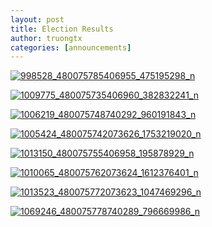 ```yaml
---
layout: post
title: Election Results
author: truongtx
categories: [announcements]
---
```


[![998528\_480075785406955\_475195298\_n](http://rmitc.org/wp-content/uploads/2013/07/998528_480075785406955_475195298_n.png)](http://rmitc.org/wp-content/uploads/2013/07/998528_480075785406955_475195298_n.png)

[![1009775\_480075735406960\_382832241\_n](http://rmitc.org/wp-content/uploads/2013/07/1009775_480075735406960_382832241_n1.png)](http://rmitc.org/wp-content/uploads/2013/07/1009775_480075735406960_382832241_n1.png)

[![1006219\_480075748740292\_960191843\_n](http://rmitc.org/wp-content/uploads/2013/07/1006219_480075748740292_960191843_n.png)](http://rmitc.org/wp-content/uploads/2013/07/1006219_480075748740292_960191843_n.png)

[![1005424\_480075742073626\_1753219020\_n](http://rmitc.org/wp-content/uploads/2013/07/1005424_480075742073626_1753219020_n.png)](http://rmitc.org/wp-content/uploads/2013/07/1005424_480075742073626_1753219020_n.png)

[![1013150\_480075755406958\_195878929\_n](http://rmitc.org/wp-content/uploads/2013/07/1013150_480075755406958_195878929_n.png)](http://rmitc.org/wp-content/uploads/2013/07/1013150_480075755406958_195878929_n.png)

[![1010065\_480075762073624\_1612376401\_n](http://rmitc.org/wp-content/uploads/2013/07/1010065_480075762073624_1612376401_n.png)](http://rmitc.org/wp-content/uploads/2013/07/1010065_480075762073624_1612376401_n.png)

[![1013523\_480075772073623\_1047469296\_n](http://rmitc.org/wp-content/uploads/2013/07/1013523_480075772073623_1047469296_n.png)](http://rmitc.org/wp-content/uploads/2013/07/1013523_480075772073623_1047469296_n.png)

[![1069246\_480075778740289\_796669986\_n](http://rmitc.org/wp-content/uploads/2013/07/1069246_480075778740289_796669986_n.png)](http://rmitc.org/wp-content/uploads/2013/07/1069246_480075778740289_796669986_n.png)
